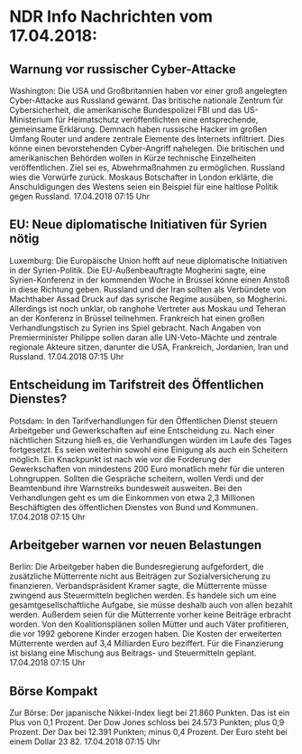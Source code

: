 # NDR Info Nachrichten vom 17.04.2018:


## Warnung vor russischer Cyber-Attacke
Washington:	Die USA und Großbritannien haben vor einer groß angelegten Cyber-Attacke aus Russland gewarnt. Das britische nationale Zentrum für Cybersicherheit, die amerikanische Bundespolizei FBI und das US-Ministerium für Heimatschutz veröffentlichten eine entsprechende, gemeinsame Erklärung. Demnach haben russische Hacker im großen Umfang Router und andere zentrale Elemente des Internets infiltriert. Dies könne einen bevorstehenden Cyber-Angriff nahelegen. Die britischen und amerikanischen Behörden wollen in Kürze technische Einzelheiten veröffentlichen. Ziel sei es, Abwehrmaßnahmen zu ermöglichen. Russland wies die Vorwürfe zurück. Moskaus Botschafter in London erklärte, die Anschuldigungen des Westens seien ein Beispiel für eine haltlose Politik gegen Russland. 17.04.2018 07:15 Uhr 

## EU: Neue diplomatische Initiativen für Syrien nötig
Luxemburg:	Die Europäische Union hofft auf neue diplomatische Initiativen in der Syrien-Politik. Die EU-Außenbeauftragte Mogherini sagte, eine Syrien-Konferenz in der kommenden Woche in Brüssel könne einen Anstoß in diese Richtung geben. Russland und der Iran sollten als Verbündete von Machthaber Assad Druck auf das syrische Regime ausüben, so Mogherini. Allerdings ist noch unklar, ob ranghohe Vertreter aus Moskau und Teheran an der Konferenz in Brüssel teilnehmen. Frankreich hat einen großen Verhandlungstisch zu Syrien ins Spiel gebracht. Nach Angaben von Premierminister Philippe sollen daran alle UN-Veto-Mächte und zentrale regionale Akteure sitzen, darunter die USA, Frankreich, Jordanien, Iran und Russland. 17.04.2018 07:15 Uhr 

## Entscheidung im Tarifstreit des Öffentlichen Dienstes?
Potsdam: In den Tarifverhandlungen für den Öffentlichen Dienst steuern Arbeitgeber und Gewerkschaften auf eine Entscheidung zu. Nach einer nächtlichen Sitzung hieß es, die Verhandlungen würden im Laufe des Tages fortgesetzt. Es seien weiterhin sowohl eine Einigung als auch ein Scheitern möglich. Ein Knackpunkt ist nach wie vor die Forderung der Gewerkschaften von mindestens 200 Euro monatlich mehr für die unteren Lohngruppen. Sollten die Gespräche scheitern, wollen Verdi und der Beamtenbund ihre Warnstreiks bundesweit ausweiten. Bei den Verhandlungen geht es um die Einkommen von etwa 2,3 Millionen Beschäftigten des öffentlichen Dienstes von Bund und Kommunen. 17.04.2018 07:15 Uhr 

## Arbeitgeber warnen vor neuen Belastungen
Berlin: Die Arbeitgeber haben die Bundesregierung aufgefordert, die zusätzliche Mütterrente nicht aus Beiträgen zur Sozialversicherung zu finanzieren. Verbandspräsident Kramer sagte, die Mütterrente müsse zwingend aus Steuermitteln beglichen werden. Es handele sich um eine gesamtgesellschaftliche Aufgabe, sie müsse deshalb auch von allen bezahlt werden. Außerdem seien für die Mütterrente vorher keine Beiträge erbracht worden. Von den Koalitionsplänen sollen Mütter und auch Väter profitieren, die vor 1992 geborene Kinder erzogen haben. Die Kosten der erweiterten Mütterrente werden auf 3,4 Milliarden Euro beziffert. Für die Finanzierung ist bislang eine Mischung aus Beitrags- und Steuermitteln geplant. 17.04.2018 07:15 Uhr 

## Börse Kompakt
Zur Börse: Der japanische Nikkei-Index liegt bei 21.860 Punkten. Das ist ein Plus von 0,1 Prozent. Der Dow Jones schloss bei 24.573 Punkten; plus 0,9 Prozent. Der Dax bei 12.391 Punkten; minus 0,4 Prozent. Der Euro steht bei einem Dollar 23 82. 17.04.2018 07:15 Uhr 
